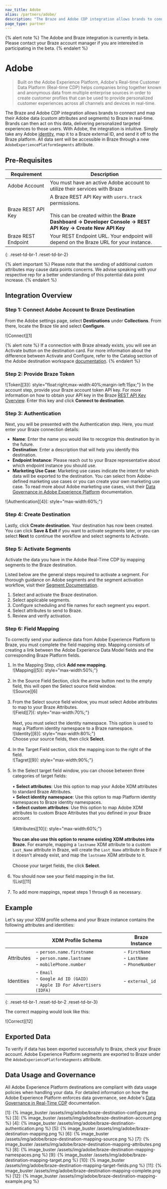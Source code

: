 ```yaml
---
nav_title: Adobe
alias: /partners/adobe/
description: "The Braze and Adobe CDP integration allows brands to connect and map their Adobe data (custom attributes and segments) to Braze in real-time. Brands can then act on this data, delivering personalized targeted experiences to those users."
page_type: partner
---
```


{% alert note %}
The Adobe and Braze integration is currently in beta. Please contact your Braze account manager if you are interested in participating in the beta.
{% endalert %}

# Adobe

> Built on the Adobe Experience Platform, Adobe's Real-time Customer Data Platform (Real-time CDP) helps companies bring together known and anonymous data from multiple enterprise sources in order to create customer profiles that can be used to provide personalized customer experiences across all channels and devices in real-time.

The Braze and Adobe CDP integration allows brands to connect and map their Adobe data (custom attributes and segments) to Braze in real-time. Brands can then act on this data, delivering personalized targeted experiences to those users. With Adobe, the integration is intuitive. Simply take any Adobe [identity](https://experienceleague.adobe.com/docs/experience-platform/identity/namespaces.html?lang=en), map it to a Braze external ID, and send it off to the Braze platform. All data sent will be accessible in Braze through a new `AdobeExperiencePlatformSegments` attribute. 

## Pre-Requisites

| Requirement | Description |
| ----------- | ----------- |
| Adobe Account | You must have an active Adobe account to utilize their services with Braze |
| Braze REST API Key | A Braze REST API Key with `users.track` permissions. <br><br> This can be created within the __Braze Dashboard -> Developer Console -> REST API Key -> Create New API Key__ |
| Braze REST Endpoint | Your REST Endpoint URL. Your endpoint will depend on the Braze URL for your instance. |
{: .reset-td-br-1 .reset-td-br-2}

{% alert important %}
Please note that the sending of additional custom attributes may cause data points concerns. We advise speaking with your respective rep for a better understanding of this potential data point increase.
{% endalert %}

## Integration Overview

### Step 1: Connect Adobe Account to Braze Destination

From the Adobe settings page, select __Destinations__ under __Collections__. From there, locate the Braze tile and select __Configure__. 

![Connect][1]

{% alert note %}
If a connection with Braze already exists, you will see an Activate button on the destination card. For more information about the difference between Activate and Configure, refer to the Catalog section of the Adobe destination workspace [documentation](https://experienceleague.adobe.com/docs/experience-platform/rtcdp/destinations/destinations-interface/destinations-workspace.html?lang=en#catalog).
{% endalert %}

### Step 2: Provide Braze Token
![Token][3]{: style="float:right;max-width:40%;margin-left:15px;"}
In the account step, provide your Braze account token API key. For more information on how to obtain your API key in the Braze [REST API Key Overview]({{site.baseurl}}/api/api_key/). Enter this key and click __Connect to destination__.

### Step 3: Authentication

Next, you will be presented with the Authentication step. Here, you must enter your Braze connection details:
- __Name__: Enter the name you would like to recognize this destination by in the future.
- __Destination__: Enter a description that will help you identify this destination.
- __Endpoint Instance__: Please reach out to your Braze representative about which endpoint instance you should use. 
- __Marketing Use Case__: Marketing use cases indicate the intent for which data will be exported to the destination. You can select from Adobe-defined marketing use cases or you can create your own marketing use case. To read more about Adobe marketing use cases, visit their [Data Governance in Adobe Experience Platform](https://experienceleague.adobe.com/docs/experience-platform/rtcdp/privacy/data-governance-overview.html?lang=en#destinations) documentation.

![Authentication][4]{: style="max-width:60%;"}

### Step 4: Create Destination
Lastly, click __Create destination__. Your destination has now been created. You can click __Save & Exit__ if you want to activate segments later, or you can select __Next__ to continue the workflow and select segments to Activate. 

### Step 5: Activate Segments
Activate the data you have in the Adobe Real-Time CDP by mapping segments to the Braze destination.

Listed below are the general steps required to activate a segment. For thorough guidance on Adobe segments and the segment activation workflow, visit their [Segment Documentation](https://experienceleague.adobe.com/docs/experience-platform/destinations/ui/activate-destinations.html?lang=en#prerequisites).

1. Select and activate the Braze destination.
2. Select applicable segments.
4. Configure scheduling and file names for each segment you export.
5. Select attributes to send to Braze.
6. Review and verify activation.

### Step 6: Field Mapping

To correctly send your audience data from Adobe Experience Platform to Braze, you must complete the field mapping step. Mapping consists of creating a link between the Adobe Experience Data Model fields and the corresponding Braze Platform fields.

1. In the Mapping Step, click __Add new mapping__.<br>![Mapping][5]{: style="max-width:50%;"}<br><br>
2. In the Source Field Section, click the arrow button next to the empty field, this will open the Select source field window.<br>![Source][6]<br><br>
3. From the Select source field window, you must select Adobe attributes to map to your Braze Attributes. <br>![Field][7]{: style="max-width:70%;"}<br><br>Next, you must select the identity namespace. This option is used to map a Platform identity namespace to a Braze namespace.<br>![Identity][8]{: style="max-width:80%;"}<br> Choose your source fields, then click __Select__.<br><br>
4. In the Target Field section, click the mapping icon to the right of the field.<br>![Tagret][9]{: style="max-width:90%;"} <br><br>
5. In the Select target field window, you can choose between three categories of target fields:<br><br>• __Select attributes__: Use this option to map your Adobe XDM attributes to standard Braze Attributes.<br>• __Select identity namespace__: Use this option to map Platform identity namespaces to Braze identity namespaces.<br>• __Select custom attributes__: Use this option to map Adobe XDM attributes to custom Braze Attributes that you defined in your Braze account. <br><br>![Attributes][10]{: style="max-width:60%;"}<br><br>__You can also use this option to rename existing XDM attributes into Braze.__ For example, mapping a `lastname` XDM attribute to a custom `Last_Name` attribute in Braze, will create the `Last_Name` attribute in Braze if it doesn't already exist, and map the `lastname` XDM attribute to it. <br><br> Choose your target fields, the click __Select__.<br><br>
6. You should now see your field mapping in the list.<br>![List][11]<br><br>
7. To add more mappings, repeat steps 1 through 6 as necessary. 

## Example

Let's say your XDM profile schema and your Braze instance contains the following attributes and identities:

|     | XDM Profile Schema | Braze Instance |
| --- | ------------------ | -------------- |
| Attributes | - `person.name.firstname`<br>- `person.name.lastname`<br>- `mobilePhone.number`| - `FirstName`<br>- `LastName`<br>- `PhoneNumber`|
| Identities | - `Email`<br>- `Google Ad ID (GAID)`<br>- `Apple ID For Advertisers (IDFA)` | - `external_id` |
{: .reset-td-br-1 .reset-td-br-2 .reset-td-br-3}

The correct mapping would look like this:

![Correct][12]

## Exported Data
To verify if data has been exported successfully to Braze, check your Braze account. Adobe Experience Platform segments are exported to Braze under the `AdobeExperiencePlatformSegments` attribute.

## Data Usage and Governance
All Adobe Experience Platform destinations are compliant with data usage policies when handling your data. For detailed information on how the Adobe Experience Platform enforces data governance, see Adobe's [Data Governance in Real-Time CDP](https://experienceleague.adobe.com/docs/experience-platform/rtcdp/privacy/data-governance-overview.html?lang=en) documentation. 

[1]: {% image_buster /assets/img/adobe/braze-destination-configure.png %} 
[3]: {% image_buster /assets/img/adobe/braze-destination-account.png %}
[4]: {% image_buster /assets/img/adobe/braze-destination-authentication.png %}
[5]: {% image_buster /assets/img/adobe/braze-destination-mapping.png %} 
[6]: {% image_buster /assets/img/adobe/braze-destination-mapping-source.png %} 
[7]: {% image_buster /assets/img/adobe/braze-destination-mapping-attributes.png %} 
[8]: {% image_buster /assets/img/adobe/braze-destination-mapping-namespaces.png %} 
[9]: {% image_buster /assets/img/adobe/braze-destination-mapping-target.png %} 
[10]: {% image_buster /assets/img/adobe/braze-destination-mapping-target-fields.png %} 
[11]: {% image_buster /assets/img/adobe/braze-destination-mapping-complete.png %} 
[12]: {% image_buster /assets/img/adobe/braze-destination-mapping-example.png %} 

